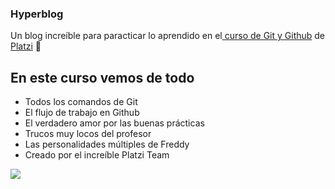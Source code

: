 ### Hyperblog 
Un blog increíble para paracticar lo aprendido en el[ curso de Git y Github](https://platzi.com/cursos/git-github/ " curso de Git y Github") de [Platzi](https://platzi.com/ "Platzi") 💚

## En este curso vemos de todo
- Todos los comandos de Git
- El flujo de trabajo en Github
- El verdadero amor por las buenas prácticas
- Trucos muy locos del profesor
- Las personalidades múltiples de Freddy
- Creado por el increíble Platzi Team

![](https://pandao.github.io/editor.md/examples/images/4.jpg)
     
